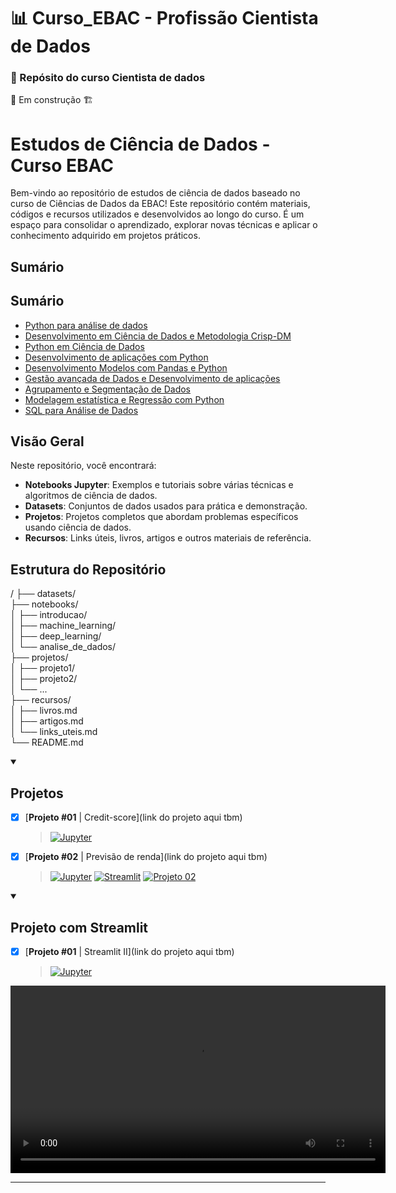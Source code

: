 # 📊 Curso_EBAC - Profissão Cientista de Dados

### 💼 Repósito do curso Cientista de dados

🚧 Em construção 🏗️


# Estudos de Ciência de Dados - Curso EBAC

Bem-vindo ao repositório de estudos de ciência de dados baseado no curso de Ciências de Dados da EBAC! Este repositório contém materiais, códigos e recursos utilizados e desenvolvidos ao longo do curso. É um espaço para consolidar o aprendizado, explorar novas técnicas e aplicar o conhecimento adquirido em projetos práticos.

## Sumário

## Sumário

- [Python para análise de dados](#visão-geral)
- [Desenvolvimento em Ciência de Dados e Metodologia Crisp-DM](#estrutura-do-repositório)
- [Python em Ciência de Dados](#pré-requisitos)
- [Desenvolvimento de aplicações com Python](#instalação)
- [Desenvolvimento Modelos com Pandas e Python](#como-usar)
- [Gestão avançada de Dados e Desenvolvimento de aplicações](#contribuindo)
- [Agrupamento e Segmentação de Dados](#licença)
- [Modelagem estatística e Regressão com Python](#contato)
- [SQL para Análise de Dados](#contato)


## Visão Geral

Neste repositório, você encontrará:

- **Notebooks Jupyter**: Exemplos e tutoriais sobre várias técnicas e algoritmos de ciência de dados.
- **Datasets**: Conjuntos de dados usados para prática e demonstração.
- **Projetos**: Projetos completos que abordam problemas específicos usando ciência de dados.
- **Recursos**: Links úteis, livros, artigos e outros materiais de referência.

## Estrutura do Repositório

/
├── datasets/                  
├── notebooks/                 
│   ├── introducao/           
│   ├── machine_learning/      
│   ├── deep_learning/         
│   └── analise_de_dados/   
├── projetos/                 
│   ├── projeto1/              
│   ├── projeto2/              
│   └── ...                    
├── recursos/                  
│   ├── livros.md              
│   ├── artigos.md             
│   └── links_uteis.md         
└── README.md                  

<details open>
  <summary>
    <h2>Projetos</h2>
  </summary>

- [x] [**Projeto #01** | Credit-score](link do projeto aqui tbm)
  > [![Jupyter](https://img.shields.io/badge/Jupyter-F37626.svg?&logo=Jupyter&logoColor=white)]()

- [x] [**Projeto #02** | Previsão de renda](link do projeto aqui tbm)
  > [![Jupyter](https://img.shields.io/badge/Jupyter-F37626.svg?&logo=Jupyter&logoColor=white)](https://github.com/PaulodiasDeveloper/Curso_EBAC-Profissao_Cientista_de_Dados/blob/main/Cientista%20de%20Dados/M%C3%B3d.%2016%20Desenvolvimento%20Modelos%20com%20Pandas%20e%20Python/Material%20de%20apoio%20-%202%C2%BA%20projeto/projeto02.ipynb)
  [![Streamlit](https://img.shields.io/badge/Streamlit-FF4B4B?logo=Streamlit&logoColor=white)](https://previsaorenda-mamaurgdbsndneosj7kxko.streamlit.app/)
  [![Projeto 02](https://img.shields.io/badge/Projeto%2002-4CAF50?logo=book&logoColor=white)](https://github.com/PaulodiasDeveloper/Curso_EBAC-Profissao_Cientista_de_Dados/tree/main/Cientista%20de%20Dados/M%C3%B3d.%2016%20Desenvolvimento%20Modelos%20com%20Pandas%20e%20Python/Material%20de%20apoio%20-%202%C2%BA%20projeto)

  
</details>

<details open>
  <summary>
      <h2>Projeto com Streamlit</h2>
  </summary>


- [x] [**Projeto #01** | Streamlit II](link do projeto aqui tbm)
  > [![Jupyter](https://img.shields.io/badge/Jupyter-F37626.svg?&logo=Jupyter&logoColor=white)]()

<video width="600" controls>
  <source src="https://github.com/user-attachments/assets/39eeaf5c-54a5-4700-8cd1-2506876c94f0" type="video/mp4">
  Seu navegador não suporta o vídeo.
</video>

</details>

---
